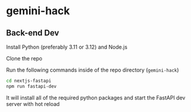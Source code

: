 # gemini-hack

## Back-end Dev

Install Python (preferably 3.11 or 3.12) and Node.js

Clone the repo

Run the following commands inside of the repo directory (`gemini-hack`)

```bash
cd nextjs-fastapi
npm run fastapi-dev
```

It will install all of the required python packages and start the FastAPI dev server with hot reload
